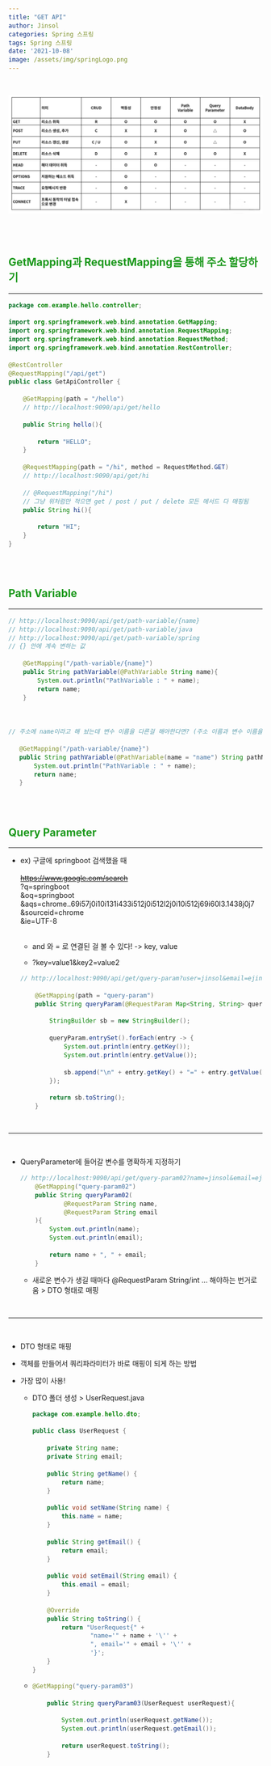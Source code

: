 ```yaml
---
title: "GET API"
author: Jinsol
categories: Spring 스프링
tags: Spring 스프링
date: '2021-10-08'
image: /assets/img/springLogo.png
---
```


<br>

![](/assets/img/springapi.PNG)

<br><br>

## <span style="color:#1b981b">GetMapping과 RequestMapping을 통해 주소 할당하기</span>
<hr>

```java
package com.example.hello.controller;

import org.springframework.web.bind.annotation.GetMapping;
import org.springframework.web.bind.annotation.RequestMapping;
import org.springframework.web.bind.annotation.RequestMethod;
import org.springframework.web.bind.annotation.RestController;

@RestController
@RequestMapping("/api/get")
public class GetApiController {

    @GetMapping(path = "/hello")    
    // http://localhost:9090/api/get/hello

    public String hello(){

        return "HELLO";
    }

    @RequestMapping(path = "/hi", method = RequestMethod.GET)    
    // http://localhost:9090/api/get/hi

    // @RequestMapping("/hi")
    // 그냥 위처럼만 적으면 get / post / put / delete 모든 메서드 다 매핑됨
    public String hi(){

        return "HI";
    }
}
```

<br><br>

## <span style="color:#1b981b">Path Variable</span>
<hr>

```java
// http://localhost:9090/api/get/path-variable/{name}
// http://localhost:9090/api/get/path-variable/java
// http://localhost:9090/api/get/path-variable/spring
// {} 안에 계속 변하는 값

    @GetMapping("/path-variable/{name}")
    public String pathVariable(@PathVariable String name){
        System.out.println("PathVariable : " + name);
        return name;
    }



// 주소에 name이라고 해 놨는데 변수 이름을 다른걸 해야한다면? (주소 이름과 변수 이름을 일치시킬 수 없을 때)

   @GetMapping("/path-variable/{name}")
   public String pathVariable(@PathVariable(name = "name") String pathName){
       System.out.println("PathVariable : " + name);
       return name;
   }
```

<br><br>

## <span style="color:#1b981b">Query Parameter</span>
<hr>

- ex) 구글에 springboot 검색했을 때 <br><br>
~~https://www.google.com/search~~ <br>
?q=springboot <br>
&oq=springboot <br>
&aqs=chrome..69i57j0i10i131i433i512j0i512l2j0i10i512j69i60l3.1438j0j7 <br>
&sourceid=chrome <br>
&ie=UTF-8 <br><br>

    - and 와 = 로 연결된 걸 볼 수 있다! -> key, value

    - ?key=value1&key2=value2

    ```java
    // http://localhost:9090/api/get/query-param?user=jinsol&email=ejins0193@gmail.com

        @GetMapping(path = "query-param")
        public String queryParam(@RequestParam Map<String, String> queryParam){

            StringBuilder sb = new StringBuilder();

            queryParam.entrySet().forEach(entry -> {
                System.out.println(entry.getKey());
                System.out.println(entry.getValue());

                sb.append("\n" + entry.getKey() + "=" + entry.getValue());
            });

            return sb.toString();
        }
    ```

<br><hr><br>

- QueryParameter에 들어갈 변수를 명확하게 지정하기

    ```java
    // http://localhost:9090/api/get/query-param02?name=jinsol&email=ejins0193@gmail.com
        @GetMapping("query-param02")
        public String queryParam02(
                @RequestParam String name,
                @RequestParam String email
        ){
            System.out.println(name);
            System.out.println(email);

            return name + ", " + email;
        }
    ```

    - 새로운 변수가 생길 때마다 @RequestParam String/int ... 해야하는 번거로움 > DTO 형태로 매핑

<br> <hr> <br>

- DTO 형태로 매핑

- 객체를 만들어서 쿼리파라미터가 바로 매핑이 되게 하는 방법

- 가장 많이 사용!

    - DTO 폴더 생성 > UserRequest.java

        ```java
        package com.example.hello.dto;

        public class UserRequest {

            private String name;
            private String email;

            public String getName() {
                return name;
            }

            public void setName(String name) {
                this.name = name;
            }

            public String getEmail() {
                return email;
            }

            public void setEmail(String email) {
                this.email = email;
            }

            @Override
            public String toString() {
                return "UserRequest{" +
                        "name='" + name + '\'' +
                        ", email='" + email + '\'' +
                        '}';
            }
        }
        ```

    -   ```java
        @GetMapping("query-param03")

            public String queryParam03(UserRequest userRequest){

                System.out.println(userRequest.getName());
                System.out.println(userRequest.getEmail());

                return userRequest.toString();
            }
        ```